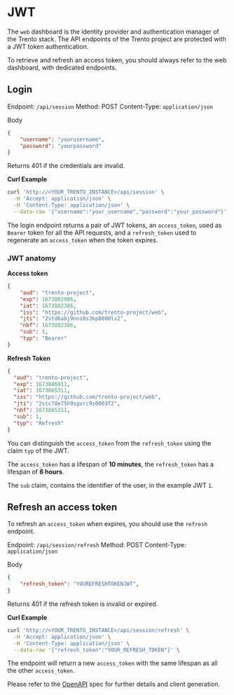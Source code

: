 # JWT

The `web` dashboard is the identity provider and authentication manager of the Trento stack.
The API endpoints of the Trento project are protected with a JWT token authentication.

To retrieve and refresh an access token, you should always refer to the web dashboard, with dedicated endpoints.

## Login

Endpoint: `/api/session`
Method: POST
Content-Type: `application/json`

Body

```json
{
    "username": "yourusername",
    "password": "yourpassword"
}
```

Returns 401 if the credentials are invalid.

**Curl Example**

```bash
curl 'http://<YOUR_TRENTO_INSTANCE>/api/session' \
  -H 'Accept: application/json' \
  -H 'Content-Type: application/json' \
  --data-raw '{"username":"your_username","password":"your_password"}' \
```

The login endpoint returns a pair of JWT tokens, an `access_token`, used as `Bearer` token for all the API requests, and a `refresh_token` used to regenerate an `access_token` when the token expires.

### JWT anatomy

**Access token**

```json
{
    "aud": "trento-project",
    "exp": 1673882986,
    "iat": 1673882386,
    "iss": "https://github.com/trento-project/web",
    "jti": "2std6abj9nni0s3kp8000lv2",
    "nbf": 1673882386,
    "sub": 1,
    "typ": "Bearer"
}
```

**Refresh Token**

```json
{
  "aud": "trento-project",
  "exp": 1673886911,
  "iat": 1673865311,
  "iss": "https://github.com/trento-project/web",
  "jti": "2stc78e75h9sgvrc9s0003f2",
  "nbf": 1673865311,
  "sub": 1,
  "typ": "Refresh"
}
```

You can distinguish the `access_token` from the `refresh_token` using the claim `typ` of the JWT.

The `access_token` has a lifespan of **10 minutes**, the `refresh_token` has a lifespan of **6 hours**.

The `sub` claim, contains the identifier of the user, in the example JWT `1`.

## Refresh an access token

To refresh an `access_token` when expires, you should use the `refresh` endpoint.

Endpoint: `/api/session/refresh`
Method: POST
Content-Type: `application/json`

Body

```json
{
    "refresh_token": "YOUREFRESHTOKENJWT",
}
```

Returns 401 if the refresh token is invalid or expired.

**Curl Example**

```bash
curl 'http://<YOUR_TRENTO_INSTANCE>/api/session/refresh' \
  -H 'Accept: application/json' \
  -H 'Content-Type: application/json' \
  --data-raw '{"refresh_token":"YOUR_REFRESH_TOKEN"}' \
```

The endpoint will return a new `access_token` with the same lifespan as all the other `access_token`.

Please refer to the [OpenAPI](https://www.trento-project.io/web/swaggerui/#/Platform/TrentoWeb.SessionController.create) spec for further details and client generation.
